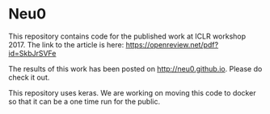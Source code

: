 # Neu0

This repository contains code for the published work at ICLR workshop 2017. The link to the article is here: https://openreview.net/pdf?id=SkbJrSVFe

The results of this work has been posted on http://neu0.github.io. Please do check it out.

This repository uses keras. We are working on moving this code to docker so that it can be a one time run for the public.

